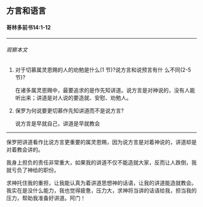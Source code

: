 ## 方言和语言

#### 哥林多前书14:1-12

------

###### 观察本文
1. 对于切慕属灵恩赐的人的劝勉是什么(1 节)?说方言和说预言有什 么不同(2-5 节)?
    在诸多属灵恩赐中，最要追求的是作先知讲道。说方言是对神说的，没有人能听出来；讲道是对人说的要造就、安慰、劝勉人。2. 保罗为何说要更切慕作先知讲道而不是说方言?
    说方言是早就自己，讲道是早就教会
------
保罗把讲道看作比说方言更重要的属灵恩赐，因为说方言是对着神说的，讲道却是对着教会讲的。
我身上担负的责任非常重大，如果我的讲道不仅不能造就大家，反而让人跌倒，我就亏负了神给的职份。
求神托住我的重担，让我能认真为着讲道思想神的话语，让我的讲道能造就教会。我实在是没什么能力，我也觉得疲惫，压力大，求神将当讲的话语给我，担当我的压力，帮助我准备好讲道。阿门！